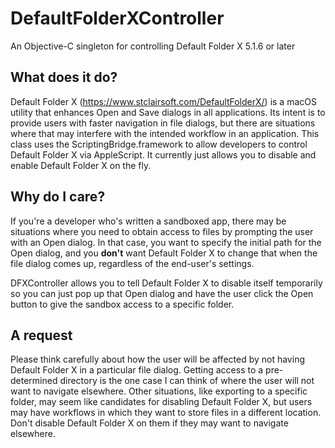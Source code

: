 # DefaultFolderXController
An Objective-C singleton for controlling Default Folder X 5.1.6 or later

## What does it do?
Default Folder X (https://www.stclairsoft.com/DefaultFolderX/) is a macOS utility that enhances Open and Save dialogs in all applications. Its intent is to provide users with faster navigation in file dialogs, but there are situations where that may interfere with the intended workflow in an application. This class uses the ScriptingBridge.framework to allow developers to control Default Folder X via AppleScript. It currently just allows you to disable and enable Default Folder X on the fly.

## Why do I care?
If you're a developer who's written a sandboxed app, there may be situations where you need to obtain access to files by prompting the user with an Open dialog. In that case, you want to specify the initial path for the Open dialog, and you **don't** want Default Folder X to change that when the file dialog comes up, regardless of the end-user's settings.

DFXController allows you to tell Default Folder X to disable itself temporarily so you can just pop up that Open dialog and have the user click the Open button to give the sandbox access to a specific folder.

## A request
Please think carefully about how the user will be affected by not having Default Folder X in a particular file dialog. Getting access to a pre-determined directory is the one case I can think of where the user will not want to navigate elsewhere. Other situations, like exporting to a specific folder, may seem like candidates for disabling Default Folder X, but users may have workflows in which they want to store files in a different location. Don't disable Default Folder X on them if they may want to navigate elsewhere.
